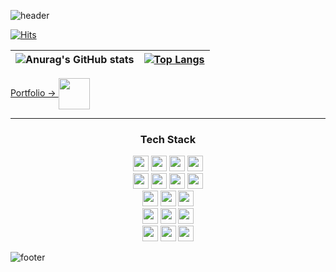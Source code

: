 ![header](https://capsule-render.vercel.app/api?type=waving&color=B897FF&height=250&section=header&text=Jukang's%20Github%20🌏&fontSize=60&fontColor=ffffff)

[![Hits](https://hits.seeyoufarm.com/api/count/incr/badge.svg?url=https%3A%2F%2Fgithub.com%2Fgjbae1212%2Fhit-counter&count_bg=%23B897FF&title_bg=%23BE3DD9&icon=github.svg&icon_color=%23E7E7E7&title=visit&edge_flat=false)](https://hits.seeyoufarm.com)


|![Anurag's GitHub stats](https://github-readme-stats.vercel.app/api?username=jukangpark&show_icons=true&theme=cobalt)|[![Top Langs](https://github-readme-stats.vercel.app/api/top-langs/?username=jukangpark&layout=compact&theme=cobalt)](https://github.com/anuraghazra/github-readme-stats)
|--|--|


<a href="https://www.notion.so/0ff8ff9bbec047eba25c43ae328c1d88">
  Portfolio &rarr;
  <img align="center" src="https://www.techm.kr/news/photo/202003/img_7993_0.png" width="50px" marginLeft="10px"/>
</a>

<hr>

<div align="center">
<h3>Tech Stack</h3>
<img height='25' src="https://img.shields.io/badge/HTML-E34F26?style=flat-square&logo=HTML5&logoColor=white"/>
<img height='25' src="https://img.shields.io/badge/CSS-1572B6?style=flat-square&logo=CSS3&logoColor=white"/>
<img height='25' src="https://img.shields.io/badge/TypeScript-3178C6?style=flat-square&logo=TypeScript&logoColor=white"/>
<img height='25' src="https://img.shields.io/badge/JavaScript-F7DF1E?style=flat-square&logo=JavaScript&logoColor=white"/>
<br>
<img height='25' src="https://img.shields.io/badge/Pug-A86454?style=flat-square&logo=Pug&logoColor=white"/>
<img height='25' src="https://img.shields.io/badge/Sass-CC6699?style=flat-square&logo=Sass&logoColor=white"/>
<img height='25' src="https://img.shields.io/badge/styled-components-DB7093?style=flat-square&logo=styled-components CSS&logoColor=white"/>
<img height='25' src="https://img.shields.io/badge/Framer-0055FF?style=flat-square&logo=Framer CSS&logoColor=white"/>
<br>
<img height='25' src="https://img.shields.io/badge/Node.js-339933?style=flat-square&logo=Node.js&logoColor=white"/>
<img height='25' src="https://img.shields.io/badge/Express-000000?style=flat-square&logo=Express&logoColor=white"/>
<img height='25' src="https://img.shields.io/badge/React-61DAFB?style=flat-square&logo=React&logoColor=white"/>
<br>
<img height='25' src="https://img.shields.io/badge/Webpack-8DD6F9?style=flat-square&logo=Webpack&logoColor=white"/>
<img height='25' src="https://img.shields.io/badge/AWS-232F3E?style=flat-square&logo=Amazon AWS&logoColor=white"/>
<img height='25' src="https://img.shields.io/badge/MongoDB-47A248?style=flat-square&logo=MongoDB&logoColor=white"/>
<br>
<img height='25' src="https://img.shields.io/badge/Git-F05032?style=flat-square&logo=Git&logoColor=white"/>
<img height='25' src="https://img.shields.io/badge/Firebase-FFCA28?style=flat-square&logo=Firebase&logoColor=white"/>
<img height='25' src="https://img.shields.io/badge/Heroku-430098?style=flat-square&logo=Heroku&logoColor=white"/>
</div>

![footer](https://capsule-render.vercel.app/api?type=waving&color=B897FF&height=100&section=footer)
